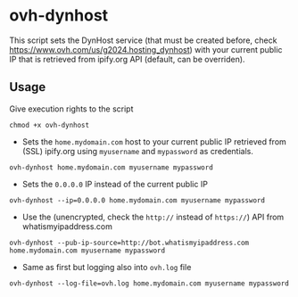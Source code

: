 # ovh-dynhost
This script sets the DynHost service (that must be created before, check https://www.ovh.com/us/g2024.hosting_dynhost) with your current public IP that is retrieved from ipify.org API (default, can be overriden). 

## Usage
Give execution rights to the script
```
chmod +x ovh-dynhost
```

- Sets the `home.mydomain.com` host to your current public IP retrieved from (SSL) ipify.org using `myusername` and `mypassword` as credentials.
```
ovh-dynhost home.mydomain.com myusername mypassword
```
- Sets the `0.0.0.0` IP instead of the current public IP
```
ovh-dynhost --ip=0.0.0.0 home.mydomain.com myusername mypassword
```
- Use the (unencrypted, check the `http://` instead of `https://`) API from whatismyipaddress.com
```
ovh-dynhost --pub-ip-source=http://bot.whatismyipaddress.com home.mydomain.com myusername mypassword
```
- Same as first but logging also into `ovh.log` file
```
ovh-dynhost --log-file=ovh.log home.mydomain.com myusername mypassword
```
